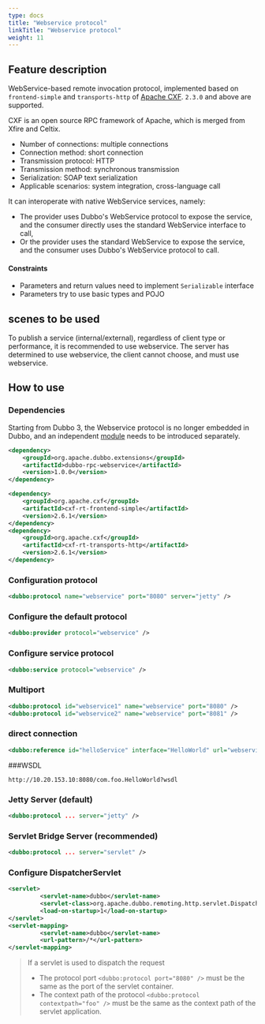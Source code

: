 ```yaml
---
type: docs
title: "Webservice protocol"
linkTitle: "Webservice protocol"
weight: 11
---
```



## Feature description
WebService-based remote invocation protocol, implemented based on `frontend-simple` and `transports-http` of [Apache CXF](http://cxf.apache.org). `2.3.0` and above are supported.

CXF is an open source RPC framework of Apache, which is merged from Xfire and Celtix.
* Number of connections: multiple connections
* Connection method: short connection
* Transmission protocol: HTTP
* Transmission method: synchronous transmission
* Serialization: SOAP text serialization
* Applicable scenarios: system integration, cross-language call

It can interoperate with native WebService services, namely:

* The provider uses Dubbo's WebService protocol to expose the service, and the consumer directly uses the standard WebService interface to call,
* Or the provider uses the standard WebService to expose the service, and the consumer uses Dubbo's WebService protocol to call.
#### Constraints
* Parameters and return values need to implement `Serializable` interface
* Parameters try to use basic types and POJO

## scenes to be used
To publish a service (internal/external), regardless of client type or performance, it is recommended to use webservice. The server has determined to use webservice, the client cannot choose, and must use webservice.
## How to use
### Dependencies

Starting from Dubbo 3, the Webservice protocol is no longer embedded in Dubbo, and an independent [module](/zh-cn/release/dubbo-spi-extensions/#dubbo-rpc) needs to be introduced separately.
```xml
<dependency>
    <groupId>org.apache.dubbo.extensions</groupId>
    <artifactId>dubbo-rpc-webservice</artifactId>
    <version>1.0.0</version>
</dependency>
```

```xml
<dependency>
    <groupId>org.apache.cxf</groupId>
    <artifactId>cxf-rt-frontend-simple</artifactId>
    <version>2.6.1</version>
</dependency>
<dependency>
    <groupId>org.apache.cxf</groupId>
    <artifactId>cxf-rt-transports-http</artifactId>
    <version>2.6.1</version>
</dependency>
```

### Configuration protocol
```xml
<dubbo:protocol name="webservice" port="8080" server="jetty" />
```

### Configure the default protocol
```xml
<dubbo:provider protocol="webservice" />
```

### Configure service protocol
```xml
<dubbo:service protocol="webservice" />
```

### Multiport
```xml
<dubbo:protocol id="webservice1" name="webservice" port="8080" />
<dubbo:protocol id="webservice2" name="webservice" port="8081" />
```

### direct connection
```xml
<dubbo:reference id="helloService" interface="HelloWorld" url="webservice://10.20.153.10:8080/com.foo.HelloWorld" />
```

###WSDL
```
http://10.20.153.10:8080/com.foo.HelloWorld?wsdl
```

### Jetty Server (default)

```xml
<dubbo:protocol ... server="jetty" />
```

### Servlet Bridge Server (recommended)
```xml
<dubbo:protocol ... server="servlet" />
```

### Configure DispatcherServlet
```xml
<servlet>
         <servlet-name>dubbo</servlet-name>
         <servlet-class>org.apache.dubbo.remoting.http.servlet.DispatcherServlet</servlet-class>
         <load-on-startup>1</load-on-startup>
</servlet>
<servlet-mapping>
         <servlet-name>dubbo</servlet-name>
         <url-pattern>/*</url-pattern>
</servlet-mapping>
```

> If a servlet is used to dispatch the request
> * The protocol port `<dubbo:protocol port="8080" />` must be the same as the port of the servlet container.
> * The context path of the protocol `<dubbo:protocol contextpath="foo" />` must be the same as the context path of the servlet application.